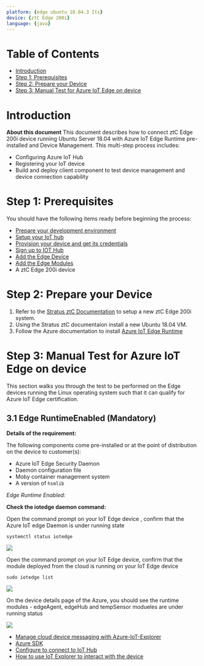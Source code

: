 ```yaml
---
platform: {edge ubuntu 18.04.3 Its}
device: {ztC Edge 200i}
language: {java}
---
```


# Table of Contents

-   [Introduction](#Introduction)
-   [Step 1: Prerequisites](#Prerequisites)
-   [Step 2: Prepare your Device](#Prepareyourdevice)
-   [Step 3: Manual Test for Azure IoT Edge on device](#Manual)


<a name="Introduction"></a>
# Introduction
**About this document**
This document describes how to connect ztC Edge 200i device running Ubuntu Server 18.04 with Azure IoT Edge Runtime pre-installed and Device Management. This multi-step process includes:

-   Configuring Azure IoT Hub
-   Registering your IoT device
-   Build and deploy client component to test device management and device connection capability

<a name="Prerequisites"></a>
# Step 1: Prerequisites

You should have the following items ready before beginning the process:

-   [Prepare your development environment][setup-devbox-linux]
-   [Setup your IoT hub](https://account.windowsazure.com/signup?offer=ms-azr-0044p)
-   [Provision your device and get its credentials][lnk-manage-iot-hub]
-   [Sign up to IOT Hub](https://account.windowsazure.com/signup?offer=ms-azr-0044p)
-   [Add the Edge Device](https://docs.microsoft.com/en-us/azure/iot-edge/quickstart-linux)
-   [Add the Edge Modules](https://docs.microsoft.com/en-us/azure/iot-edge/quickstart-linux#deploy-a-module)
-   A ztC Edge 200i device

<a name="Prepareyourdevice"></a>
# Step 2: Prepare your Device

1.  Refer to the [Stratus ztC Documentation](https://www.stratus.com/services-support/downloads/) to setup a new ztC Edge 200i system.
2.  Using the Stratus ztC documentaion install a new Ubuntu 18.04 VM.
3.  Follow the Azure documentation to install [Azure IoT Edge Runtime](https://docs.microsoft.com/en-us/azure/iot-edge/how-to-install-iot-edge-linux)

<a name="Manual"></a>
# Step 3: Manual Test for Azure IoT Edge on device

This section walks you through the test to be performed on the Edge devices running the Linux operating system such that it can qualify for Azure IoT Edge certification.

<a name="Step-3-1-IoTEdgeRunTime"></a>
## 3.1 Edge RuntimeEnabled (Mandatory)

**Details of the requirement:**

The following components come pre-installed or at the point of distribution on the device to customer(s):

-   Azure IoT Edge Security Daemon
-   Daemon configuration file
-   Moby container management system
-   A version of `hsmlib` 

*Edge Runtime Enabled:*

**Check the iotedge daemon command:** 

Open the command prompt on your IoT Edge device , confirm that the Azure IoT edge Daemon is under running state

    systemctl status iotedge

 ![](./media/ArtiGO/Capture.png)

Open the command prompt on your IoT Edge device, confirm that the module deployed from the cloud is running on your IoT Edge device

    sudo iotedge list

 ![](./media/ArtiGO/iotedgedaemon.png) 

On the device details page of the Azure, you should see the runtime modules - edgeAgent, edgeHub and tempSensor modueles are under running status

 ![](./media/ArtiGO/tempSensor.png)


  
[setup-devbox-linux]: https://github.com/Azure/azure-iot-sdk-c/blob/master/doc/devbox_setup.md
[lnk-setup-iot-hub]: ../setup_iothub.md
[lnk-manage-iot-hub]: ../manage_iot_hub.md

-   [Manage cloud device messaging with Azure-IoT-Explorer](https://github.com/Azure/azure-iot-explorer/releases)
-   [Azure SDK](https://github.com/Azure/azure-iot-sdk-c/blob/master/provisioning_client/samples/prov_dev_client_sample/prov_dev_client_sample.c)
-   [Configure to connect to IoT Hub](https://docs.microsoft.com/en-us/azure/iot-pnp/quickstart-connect-device-c)
-   [How to use IoT Explorer to interact with the device](https://docs.microsoft.com/en-us/azure/iot-pnp/howto-use-iot-explorer#install-azure-iot-explorer)
